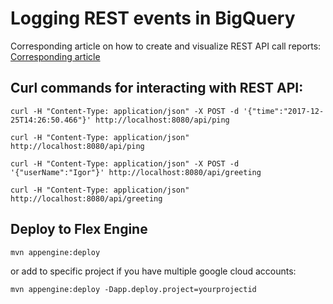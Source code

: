 # Logging REST events in BigQuery

Corresponding article on how to create and visualize REST API call reports: [Corresponding article](https://medium.com/@igor_98383/analytics-for-restful-interfaces-579856dea9a9)  


## Curl commands for interacting with REST API:
 
```
curl -H "Content-Type: application/json" -X POST -d '{"time":"2017-12-25T14:26:50.466"}' http://localhost:8080/api/ping
```

```
curl -H "Content-Type: application/json" http://localhost:8080/api/ping
```

```
curl -H "Content-Type: application/json" -X POST -d '{"userName":"Igor"}' http://localhost:8080/api/greeting
```

```
curl -H "Content-Type: application/json" http://localhost:8080/api/greeting
``` 

## Deploy to Flex Engine

```
mvn appengine:deploy
```

or add to specific project if you have multiple google cloud accounts:

```
mvn appengine:deploy -Dapp.deploy.project=yourprojectid
```